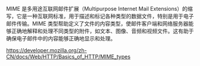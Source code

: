 MIME 是多用途互联网邮件扩展（Multipurpose Internet Mail Extensions）的缩写，它是一种互联网标准，用于描述和标记各种类型的数据文件，特别是用于电子邮件传输。MIME 类型帮助定义了文件的内容类型，使邮件客户端和网络服务器能够正确地解释和处理不同类型的附件，如文本、图像、音频和视频文件。这有助于确保电子邮件中的内容能够正确地显示和处理。

https://developer.mozilla.org/zh-CN/docs/Web/HTTP/Basics_of_HTTP/MIME_types
